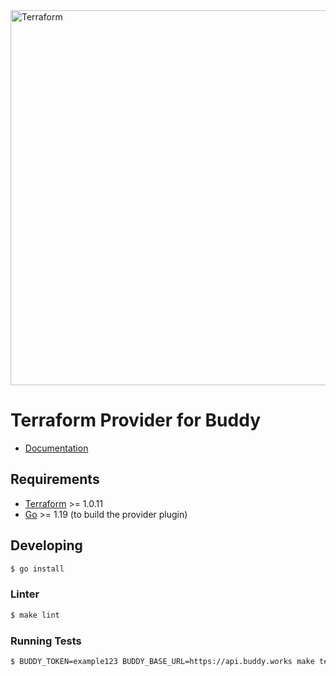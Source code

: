 <img alt="Terraform" src="https://www.datocms-assets.com/2885/1629941242-logo-terraform-main.svg" width="600px">

Terraform Provider for Buddy
=============================

- [Documentation](https://www.terraform.io/docs/providers/buddy/index.html)

Requirements
------------

- [Terraform](https://www.terraform.io/downloads.html) >= 1.0.11
- [Go](https://golang.org/doc/install) >= 1.19 (to build the provider plugin)

## Developing

```sh
$ go install
```

### Linter
```sh
$ make lint
```

### Running Tests

```sh
$ BUDDY_TOKEN=example123 BUDDY_BASE_URL=https://api.buddy.works make test
```
